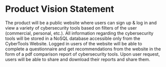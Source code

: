 # Product Vision Statement
The product will be a public website where users can sign up & log in and view a variety of cybersecurity tools based on filters of the user (commercial, personal, etc.). All information regarding the cybersecurity tools will be stored in a NoSQL database accessible only from the CyberTools Website. Logged in users of the website will be able to complete a questionnaire and get recommendations from the website in the form of a pdf comparison report of cybersecurity tools. Upon user request, users will be able to share and download their reports and share them. 
